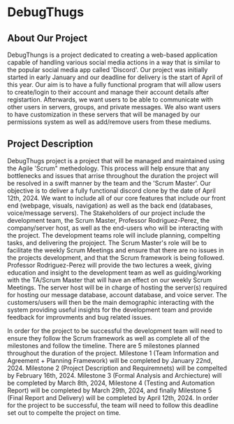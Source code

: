 # DebugThugs

## About Our Project

DebugThungs is a project dedicated to creating a web-based application capable of handling various social media actions in a way that is similar to the popular social media app called 'Discord'. Our project was initially started in early January and our deadline for delivery is the start of April of this year. Our aim is to have a fully functional program that will allow users to create/login to their account and manage their account details after registartion. Afterwards, we want users to be able to communicate with other users in servers, groups, and private messages. We also want users to have customization in these servers that will be managed by our permissions system as well as add/remove users from these mediums.

## Project Description

DebugThugs project is a project that will be managed and maintained using the Agile 'Scrum" methedology. This process will help ensure that any bottlenecks and issues that arrise throughout the duration the project will be resolved in a swift manner by the team and the 'Scrum Master'. Our objective is to deliver a fully functional discord clone by the date of April 12th, 2024. We want to include all of our core features that include our front end (webpage, visuals, navigation) as well as the back end (databases, voice/message servers). The Stakeholders of our project include the development team, the Scrum Master, Professor Rodriguez-Perez, the company/server host, as well as the end-users who will be interacting with the project. The development teams role will include planning, compelting tasks, and delivering the projoject. The Scrum Master's role will be to facilitate the weekly Scrum Meetings and ensure that there are no issues in the projects development, and that the Scrum framework is being followed. Professor Rodriguez-Perez will provide the two lectures a week, giving education and insight to the development team as well as guiding/working with the TA/Scrum Master that will have an effect on our weekly Scrum Meetings. The server host will be in charge of hosting the server(s) required for hosting our message database, account database, and voice server. The customers/users will then be the main demographic interacting with the system providing useful insights for the development team and provide feedback for improvments and bug related issues. 

In order for the project to be successful the development team will need to ensure they follow the Scrum framework as well as complete all of the milestones and follow the timeline. There are 5 milestones planned throughout the duration of the project. Milestone 1 (Team Information and Agreement + Planning Framework) will be completed by January 22nd, 2024. Milestone 2 (Project Description and Requiremnets) will be compelted by February 16th, 2024. Milestone 3 (Formal Analysis and Archiecture) will be completed by March 8th, 2024, Milestone 4 (Testing and Automation Report) will be completed by March 29th, 2024, and finally Milestone 5 (Final Report and Delivery) will be completed by April 12th, 2024. In order for the project to be successful, the team will need to follow this deadline set out to compelte the project on time.
